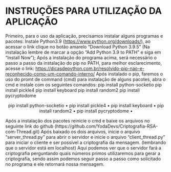 # INSTRUÇÕES PARA UTILIZAÇÃO DA APLICAÇÃO

Primeiro, para o uso da aplicação, precisamos instalar alguns programas e pacotes:
Instale Python3.9 (https://www.python.org/downloads/), ao acessar o link clique no botão amarelo “Download Python 3.9.5” (Na instalação lembre de marcar a opção “Add Python 3.9 to PATH” e siga em “Install Now”);
Após a instalação do programa acima, será necessário o passo a passo da instalação do pip no PATH, para melhor esclarecimento, acesse o link: https://dicasdepython.com.br/resolvido-pip-nao-e-reconhecido-como-um-comando-interno/
Após instalado o pip, faremos o uso do promt de command (cmd) para instalação de alguns pacotes, abra o cmd e instale com os seguintes comandos:
pip install python-socketio
pip install pickle4
pip install keyboard
pip install random2
pip install pycryptodome
<p align="center">
 <a>pip install python-socketio</a> •
 <a>pip install pickle4</a> • 
 <a>pip install keyboard</a> • 
 <a>pip install random2</a> • 
 <a>pip install pycryptodome</a> • 
</p>
Após a instalação dos pacotes reinicie o cmd e baixe os arquivos no seguinte link do github (https://github.com/YodaDevs/Criptografia-RSA-com-Thread.git)
Após baixado os dois arquivos, inicie o arquivo “server_thread.py” para abrir o servidor e inicie o arquivo “client_thread.py” para iniciar o cliente e ser possível a criptografia da mensagem. (lembrando que o servidor está em localhost)
Aqui podemos ver que o servidor fará a criptografia perguntando quais números primos utilizaremos para gerar a criptografia, sendo assim podemos seguir passo a passo como solicitado no programa e ele retornará nossa mensagem. 
